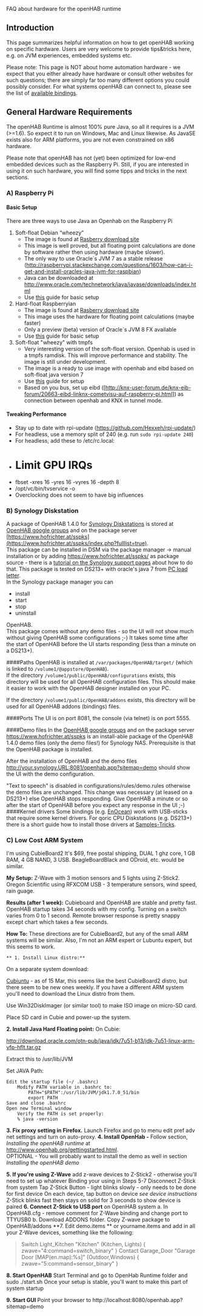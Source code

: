 FAQ about hardware for the openHAB runtime

## Introduction

This page summarizes helpful information on how to get openHAB working on specific hardware.
Users are very welcome to provide tips&tricks here, e.g. on JVM experiences, embedded systems etc.

Please note: This page is NOT about home automation hardware - we expect that you either already have hardware or consult other websites for such questions; there are simply far too many different options you could possibly consider. For what systems openHAB can connect to, please see the list of [available bindings](Bindings).

## General Hardware Requirements

The openHAB Runtime is almost 100% pure Java, so all it requires is a JVM (>=1.6). So expect it to run on Windows, Mac and Linux likewise. As JavaSE exists also for ARM platforms, you are not even constrained on x86 hardware.

Please note that openHAB has not (yet) been optimized for low-end embedded devices such as the Raspberry Pi. Still, if you are interested in using it on such hardware, you will find some tipps and tricks in the next sections.

### A) Raspberry Pi

#### Basic Setup

There are three ways to use Java an Openhab on the Raspberry Pi

1. Soft-float Debian “wheezy”
    - The image is found at [Rasberry download site](http://www.raspberrypi.org/downloads)
    - This image is well proved, but all floating point calculations are done by software rather then using hardware (maybe slower).
    - The only way to use Oracle´s JVM 7 as a stable release (http://raspberrypi.stackexchange.com/questions/1603/how-can-i-get-and-install-oracles-java-jvm-for-raspbian)
    - Java can be downloaded at http://www.oracle.com/technetwork/java/javase/downloads/index.html
    - Use [this](http://www.savagehomeautomation.com/projects/raspberry-pi-installing-oracle-java-runtime-environment-jre.html) guide for basic setup
1. Hard-float Raspberryian
    - The image is found at [Rasberry download site](http://www.raspberrypi.org/downloads)
    - This image uses the hardware for floating point calculations (maybe faster)
    - Only a preview (beta) version of Oracle´s JVM 8 FX available
    - Use [this](http://javafx.steveonjava.com/javafx-on-raspberry-pi-3-easy-steps/) guide for basic setup
1. Soft-float "wheezy" with tmpfs
    - Very interesting version of the soft-float version. Openhab is used in a tmpfs ramdisk. This will improve performance and stability. The image is still under development.
    - The image is a ready to use image with openhab and eibd based on soft-float java version 7
    - Use [this](https://github.com/cribskip/OpenHABpi/wiki/Getting-Started) guide for setup
    - Based on you bus, set up eibd ([http://knx-user-forum.de/knx-eib-forum/20663-eibd-linknx-cometvisu-auf-raspberry-pi.html]) as connection between openhab and KNX in tunnel mode.

#### Tweaking Performance

- Stay up to date with rpi-update (https://github.com/Hexxeh/rpi-update/)
- For headless, use a memory split of 240 (e.g. run `sudo rpi-update 240`)
- For headless, add these to /etc/rc.local:
- # Limit GPU IRQs
- fbset -xres 16 -yres 16 -vyres 16 -depth 8
- /opt/vc/bin/tvservice -o
- Overclocking does not seem to have big influences

### B) Synology Diskstation
A package of OpenHAB 1.4.0 for [Synology Diskstations](http://www.synology.com/en-us/products/index) is stored at [OpenHAB google groups](https://groups.google.com/d/msg/openhab/lrzcZDYI3Ug/hLJF-sUUjgMJ) and on the package server [https://www.hofrichter.at/sspks](https://www.hofrichter.at/sspks/index.php?fulllist=true).  
This package can be installed in DSM via the package manager -> manual installation or by adding https://www.hofrichter.at/sspks/ as package source - there is a [tutorial on the Synology support pages](http://www.synology.com/en-us/support/tutorials/500) about how to do that.
This package is tested on DS213+ with oracle's java 7 from [PC load letter](http://pcloadletter.co.uk/2011/08/23/java-package-for-synology/).  
In the Synology package manager you can
* install
* start
* stop
* uninstall

OpenHAB.  
This package comes without any demo files - so the UI will not show much without giving OpenHAB some configurations ;-)
It takes some time after the start of OpenHAB before the UI starts responding (less than a minute on a DS213+).

####Paths
OpenHAB is installed at `/var/packages/OpenHAB/target/` (which is linked to `/volume1/@appstore/OpenHAB`).  
If the directory `/volume1/public/OpenHAB/configurations` exists, this directory will be used for all OpenHAB configuration files. This should make it easier to work with the OpenHAB designer installed on your PC.

If the directory `/volume1/public/OpenHAB/addons` exists, this directory will be used for all OpenHAB addons (bindings) files.

####Ports
The UI is on port 8081, the console (via telnet) is on port 5555.  

####Demo files
In the [OpenHAB google groups](https://groups.google.com/d/msg/openhab/lrzcZDYI3Ug/94XD81A9TYAJ) and on the package server https://www.hofrichter.at/sspks is an install-able package of the OpenHAB 1.4.0 demo files (only the demo files!) for Synology NAS. Prerequisite is that the OpenHAB package is installed.

After the installation of OpenHAB and the demo files http://your.synology.URL:8081/openhab.app?sitemap=demo should show the UI with the demo configuration.

"Text to speech" is disabled in configurations/rules/demo.rules otherwise the demo files are unchanged. This change was necessary (at leased on a DS213+) else OpenHAB stops responding.
Give OpenHAB a minute or so after the start of OpenHAB before you expect any response in the UI ;-)
####Kernel drivers
Some bindings (e.g. [EnOcean](https://github.com/openhab/openhab/wiki/EnOcean-Binding)) work with USB-sticks that require some kernel drivers. For qoric CPU Diskstations (e.g. DS213+) there is a short guide how to install those drivers at [Samples-Tricks](https://github.com/openhab/openhab/wiki/Samples-Tricks#enocean-binding-on-synology-ds213-kernel-driver-package).  

### C) Low Cost ARM System

I'm using CubieBoard2   It's $69, free postal shipping, DUAL 1 ghz core, 1 GB RAM, 4 GB NAND, 3 USB.  BeagleBoardBlack and ODroid, etc. would be similar.

**My Setup:**
Z-Wave with 3 motion sensors and 5 lights using Z-Stick2.   
Oregon Scientific using RFXCOM USB - 3 temperature sensors, wind speed, rain guage.

**Results (after 1 week):**
Cubieboard and OpenHAB are stable and pretty fast.  OpenHAB startup takes 34 seconds with my config.    Turning on a switch varies from 0 to 1 second.  Remote browser response is pretty snappy except chart which takes a few seconds. 

**How To:**
These directions are for CubieBoard2, but any of the small ARM systems will be similar.  Also, I'm not an ARM expert or Lubuntu expert, but this seems to work.

    ** 1. Install Linux distro:**

On a separate system download:

[Cubiuntu](http://dl.cubieboard.org/cubiuntux/cubiuntu/) - as of 15 Mar, this seems like the best CubieBoard2 distro, but there seem to be new ones weekly.  If you have a different ARM system you'll need to download the Linux distro from them.

Use Win32DiskImager (or similar tool) to make ISO image on micro-SD card.  

Place SD card in Cubie and power-up the system.  

**2. Install Java Hard Floating point:**
On Cubie:

http://download.oracle.com/otn-pub/java/jdk/7u51-b13/jdk-7u51-linux-arm-vfp-hflt.tar.gz

Extract this to /usr/lib/JVM

Set JAVA Path:

    Edit the startup file (~/ .bashrc)
        Modify PATH variable in .bashrc to:
            PATH="$PATH":/usr/lib/JVM/jdk1.7.0_51/bin
            export PATH
    Save and close .bashrc
    Open new Terminal window
        Verify the PATH is set properly:
        % java -version
**3. Fix proxy setting in Firefox.**  Launch Firefox and go to menu edit pref adv net settings and turn on auto-proxy.
**4. Install OpenHab -**
        Follow section, _Installing the openHAB runtime_ at http://www.openhab.org/gettingstarted.html.  
        OPTIONAL - You will probably want to install the demo as well in section _Installing the openHAB demo_

**5. If you're using Z-Wave** add z-wave devices to Z-Stick2 - otherwise you'll need to set up whatever Binding your using in Steps 5-7
        Disconnect Z-Stick from system
        Tap Z-Stick Button - light blinks slowly - only needs to be done for first device
        On each device, tap button on device _see device instructions_
        Z-Stick blinks fast then stays on solid for 3 seconds to show device is paired
**6. Connect Z-Stick to USB port** on OpenHAB system
   a. In OpenHAB.cfg - remove comment for Z-Wave binding and change port to TTYUSB0
   b. Download ADDONS folder. Copy Z-wave package to OpenHAB/addons
**7. Edit demo.items ** or yourname.items and add in all your Z-Wave devices, something like the following:
> Switch	Light_Kitchen	"Kitchen"	(Kitchen, Lights)	{ zwave="4:command=switch_binary" }
> Contact	Garage_Door	"Garage Door [MAP(en.map):%s]"	(Outdoor,Windows)	{ zwave="5:command=sensor_binary" }

**8. Start OpenHAB**
        Start Terminal and go to OpenHab Runtime folder and
        sudo ./start.sh
        Once your setup is stable, you'll want to make this part of system startup

**9. Start GUI**
        Point your browser to http://localhost:8080/openhab.app?sitemap=demo